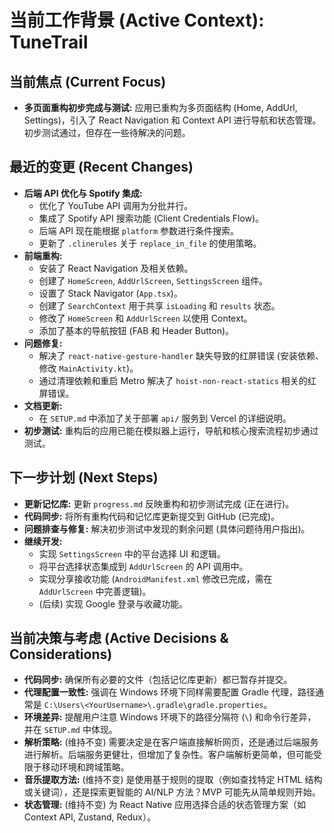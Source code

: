 # 当前工作背景 (Active Context): TuneTrail

## 当前焦点 (Current Focus)

*   **多页面重构初步完成与测试:** 应用已重构为多页面结构 (Home, AddUrl, Settings)，引入了 React Navigation 和 Context API 进行导航和状态管理。初步测试通过，但存在一些待解决的问题。

## 最近的变更 (Recent Changes)

*   **后端 API 优化与 Spotify 集成:**
    *   优化了 YouTube API 调用为分批并行。
    *   集成了 Spotify API 搜索功能 (Client Credentials Flow)。
    *   后端 API 现在能根据 `platform` 参数进行条件搜索。
    *   更新了 `.clinerules` 关于 `replace_in_file` 的使用策略。
*   **前端重构:**
    *   安装了 React Navigation 及相关依赖。
    *   创建了 `HomeScreen`, `AddUrlScreen`, `SettingsScreen` 组件。
    *   设置了 Stack Navigator (`App.tsx`)。
    *   创建了 `SearchContext` 用于共享 `isLoading` 和 `results` 状态。
    *   修改了 `HomeScreen` 和 `AddUrlScreen` 以使用 Context。
    *   添加了基本的导航按钮 (FAB 和 Header Button)。
*   **问题修复:**
    *   解决了 `react-native-gesture-handler` 缺失导致的红屏错误 (安装依赖、修改 `MainActivity.kt`)。
    *   通过清理依赖和重启 Metro 解决了 `hoist-non-react-statics` 相关的红屏错误。
*   **文档更新:**
    *   在 `SETUP.md` 中添加了关于部署 `api/` 服务到 Vercel 的详细说明。
*   **初步测试:** 重构后的应用已能在模拟器上运行，导航和核心搜索流程初步通过测试。

## 下一步计划 (Next Steps)

*   **更新记忆库:** 更新 `progress.md` 反映重构和初步测试完成 (正在进行)。
*   **代码同步:** 将所有重构代码和记忆库更新提交到 GitHub (已完成)。
*   **问题排查与修复:** 解决初步测试中发现的剩余问题 (具体问题待用户指出)。
*   **继续开发:**
    *   实现 `SettingsScreen` 中的平台选择 UI 和逻辑。
    *   将平台选择状态集成到 `AddUrlScreen` 的 API 调用中。
    *   实现分享接收功能 (`AndroidManifest.xml` 修改已完成，需在 `AddUrlScreen` 中完善逻辑)。
    *   (后续) 实现 Google 登录与收藏功能。

## 当前决策与考虑 (Active Decisions & Considerations)

*   **代码同步:** 确保所有必要的文件（包括记忆库更新）都已暂存并提交。
*   **代理配置一致性:** 强调在 Windows 环境下同样需要配置 Gradle 代理，路径通常是 `C:\Users\<YourUsername>\.gradle\gradle.properties`。
*   **环境差异:** 提醒用户注意 Windows 环境下的路径分隔符 (`\`) 和命令行差异，并在 `SETUP.md` 中体现。
*   **解析策略:** (维持不变) 需要决定是在客户端直接解析网页，还是通过后端服务进行解析。后端服务更健壮，但增加了复杂性。客户端解析更简单，但可能受限于移动环境和跨域策略。
*   **音乐提取方法:** (维持不变) 是使用基于规则的提取（例如查找特定 HTML 结构或关键词），还是探索更智能的 AI/NLP 方法？MVP 可能先从简单规则开始。
*   **状态管理:** (维持不变) 为 React Native 应用选择合适的状态管理方案（如 Context API, Zustand, Redux）。
